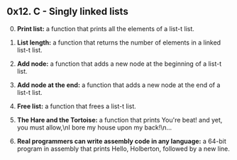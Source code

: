 ## 0x12. C - Singly linked lists

0. **Print list:**
   a function that prints all the elements of a list-t list.

1. **List length:**
   a function that returns the number of elements in a linked list-t list.

2. **Add node:**
   a function that adds a new node at the beginning of a list-t list.

3. **Add node at the end:**
   a function that adds a new node at the end of a list-t list.

4. **Free list:**
   a function that frees a list-t list.

5. **The Hare and the Tortoise:**
   a function that prints You're beat! and yet, you must allow,\nI bore my house upon my back!\n...

6. **Real programmers can write assembly code in any language:**
   a 64-bit program in assembly that prints Hello, Holberton, followed by a new line.
